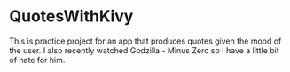 # QuotesWithKivy
This is  practice project for an app that produces quotes given the mood of the user. I also recently watched Godzilla - Minus Zero so I have a little bit of hate for him.
